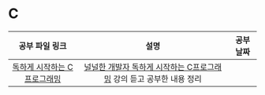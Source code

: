 # C

|              공부 파일 링크               |                                                                                             설명                                                                                             |공부날짜|
|:-----------------------------------:|:------------------------------------------------------------------------------------------------------------------------------------------------------------------------------------------:|:--:|
| [독하게 시작하는 C프로그래밍](./독하게시작하는C프로그래밍)  | [널널한 개발자 독하게 시작하는 C프로그래밍](https://www.inflearn.com/course/%EB%8F%85%ED%95%98%EA%B2%8C-%EC%8B%9C%EC%9E%91%ED%95%98%EB%8A%94-c%ED%94%84%EB%A1%9C%EA%B7%B8%EB%9E%98%EB%B0%8D) 강의 듣고 공부한 내용 정리 ||